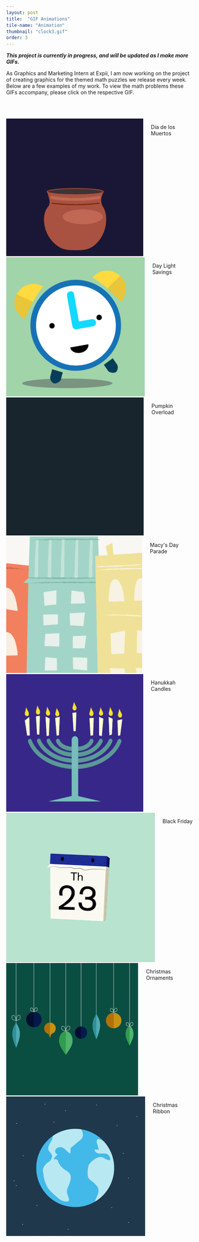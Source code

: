 ```yaml
---
layout: post
title:  "GIF Animations"
tile-name: "Animation"
thumbnail: "clock3.gif"
order: 3
---
```


***This project is currently in progress, and will be updated as I make more GIFs.***

As Graphics and Marketing Intern at Expii, I am now working on the project of creating graphics for the themed math puzzles we release every week. Below are a few examples of my work. To view the math problems these GIFs accompany, please click on the respective GIF.

<br> <br>

<div class="row">

  <div class="small-12 medium-4 large-4 columns">
    <a href="https://www.expii.com/t/word-problems-4670?type=problem&id=17852"><img src="/img/expii/skulls-small.gif" alt="Hero Image"></a>
    <p class="centered">Dia de los Muertos</p>
  </div>
  
  <div class="small-12 medium-4 large-4 columns">
    <a href="https://www.expii.com/t/what-is-a-percent-9062?type=problem&id=18056"><img src="/img/expii/clock-small.gif" alt="Hero Image"></a>
    <p class="centered">Day Light Savings</p>
  </div>
  
  <div class="small-12 medium-4 large-4 columns">
    <a href="https://www.expii.com/t/fibonacci-sequence-5066?type=problem&id=18065"><img src="/img/expii/pumpkins-small.gif" alt="Hero Image"></a>
    <p class="centered">Pumpkin Overload</p>
  </div>
  
  <div class="small-12 medium-4 large-4 columns">
    <a href="https://www.expii.com/t/area-of-a-circle-767?type=problem&id=18060"><img src="/img/expii/turkey-small.gif" alt="Hero Image"></a>
    <p class="centered">Macy's Day Parade</p>
  </div>
  
  <div class="small-12 medium-4 large-4 columns">
    <a href="https://www.expii.com/t/what-are-permutations-and-factorials-4662?type=problem&id=18193"><img src="/img/expii/hanukkah-small.gif" alt="Hero Image"></a>
    <p class="centered">Hanukkah Candles</p>
  </div>
  
  <div class="small-12 medium-4 large-4 columns">
    <a href="https://www.expii.com/t/4255?type=problem&id=18062"><img src="/img/expii/bFriday-small.gif" alt="Hero Image"></a>
    <p class="centered">Black Friday</p>
  </div>
  
  <div class="small-12 medium-4 large-4 columns">
    <a href="https://www.expii.com/t/word-problems-4278?type=problem&id=18300"><img src="/img/expii/ornaments-smallest.gif" alt="Hero Image"></a>
    <p class="centered">Christmas Ornaments</p>
  </div>
  
  <div class="small-12 medium-4 large-4 columns">
    <a href="https://www.expii.com/t/altitude-above-or-below-a-sphere-8947?type=problem&id=18302"><img src="/img/expii/ribbon-small.gif" alt="Hero Image"></a>
    <p class="centered">Christmas Ribbon</p>
  </div>
  

</div>

<br>


